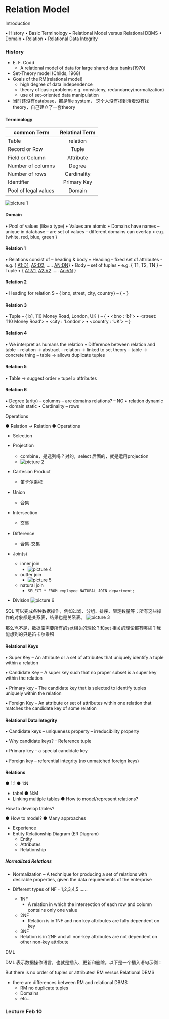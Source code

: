 # Relation Model
Introduction

• History
• Basic Terminology
• Relational Model versus Relational DBMS
• Domain
• Relation
• Relational Data Integrity

### History
 * E. F. Codd
   * A relational model of data for large shared data banks(1970)
 * Set-Theory model (Childs, 1968)
 * Goals of the RM(relational model)
   * high degree of data independence
   * theory of basic problems e.g. consisteny, redundancy(normalization)
   * use of set-oriented data manipulation
* 当时还没有database，都是file system， 这个人没有找到活着没有找theory，自己建立了一套theory



#### Terminology
| common Term | Relatinal Term|
| ------------- |:-------------:|
| Table| relation|
| Record or Row| Tuple|
| Field or Column | Attribute |
| Number of columns | Degree |
| Number of rows | Cardinality |
| Identifier | Primary Key |
| Pool of legal values | Domain|

![picture 1](images/ce1ad2522976811df258d62a35e062d8aa86fbe33b93c03a8fd21275cca631fb.png)  

#### Domain

• Pool of values (like a type)
• Values are atomic
• Domains have names
– unique in database
– are set of values
– different domains can overlap
• e.g. {white, red, blue, green }

#### Relation 1
• Relations consist of
  – heading & body
• Heading
  – fixed set of attributes
    - e.g. { <A1:D1>, <A2:D2>, ..... <AN:DN>}
• Body
  – set of tuples
    • e.g. { T1, T2, TN }
  – Tuple
    • { <A1:V1>, <A2:V2> ..... <An:VN> }

#### Relation 2

• Heading for relation S
  – { bno, street, city, country}
  – {
      <bno : DOMAIN-BNO>
      <street : DOMAIN-STREET>
      <city : DOMAIN-CITY>
      <country : DOMAIN-COUNTRY>
  – } 
#### Relation 3

• Tuple
  – { b1, 110 Money Road, London, UK }
  – {
    • <bno : ‘b1’>
    • <street: ‘110 Money Road’>
    • <city : ‘London’>
    • <country : ‘UK’>
  – }  

#### Relation 4

• We interpret as humans the relation
• Difference between relation and table
  – relation -> abstract
  – relation -> linked to set theory
  – table -> concrete thing
  – table -> allows duplicate tuples

#### Relation 5

• Table -> suggest order
  » tupel
  » attributes

#### Relation 6

• Degree (arity)
  – columns
  – are domains relations?
  – NO
    • relation dynamic
    • domain static
    • Cardinality
  – rows

  Operations

● Relation -> Relation
● Operations
  - Selection
  - Projection
    - combine，是选列吗？对的，select 后面的，就是运用projection
    - ![picture 2](images/19bcf433c939c979a928f9a941bab12d2153cf116ee7d709a3be81e925c306d5.png)  

  - Cartesian Product
    - 笛卡尔乘积
  - Union
    - 合集
  - Intersection
    - 交集
  - Difference
    - 合集-交集
  - Join(s)
    - inner join
      - ![picture 4](images/7fc3dc223fea9ef83131f6845f71ff27dc06eff43b8ae49e629ee685fcfa4451.png)  
    - outter join
      - ![picture 5](images/ed8447727a71bfabdcf8ca3a6df74be9d198de0174af034480c60ed038e6c5ee.png)  
    - natural join
      - `SELECT * FROM employee NATURAL JOIN department;`
  - Division
![picture 6](images/afbe3ffdc5d60549ce1bfbc80b0ad0b00e319c1281d28a79eaa4f936089ac686.png)  

SQL 可以完成各种数据操作，例如过滤、分组、排序、限定数量等；所有这些操作的对象都是关系表，结果也是关系表。
  ![picture 3](images/8e86c816019ab9d5b7ac33ff8e6f0b793b8c55010cffa5a882d461d1f0ced659.png)  

那么岂不是，数据库需要所有的set相关的理论？和set 相关的理论都有哪些？我能想到的只是笛卡尔乘积

#### Relational Keys

• Super Key
– An attribute or a set of attributes that uniquely identify a tuple
within a relation

• Candidate Key
– A super key such that no proper subset is a super key within the
relation

• Primary key
– The candidate key that is selected to identify tuples uniquely
within the relation

• Foreign Key
– An attribute or set of attributes within one relation that matches the
candidate key of some relation

#### Relational Data Integrity

• Candidate keys
– uniqueness property
– irreducibility property

• Why candidate keys?
– Reference tuple

• Primary key
– a special candidate key

• Foreign key
– referential integrity (no unmatched foreign keys)

#### Relations
● 1:1
● 1:N
  - tabel
● N:M
  - Linking multiple tables
● How to model/represent relations?

How to develop tables?

● How to model?
● Many approaches
  - Experience
  - Entity Relationship Diagram (ER Diagram)
    -  Entity
    -  Attributes
    - Relationship


##### Normalized Relations

* Normalization
  – A technique for producing a set of relations with desirable
properties, given the data requirements of the enterprise

* Different types of NF - 1,2,3,4,5 ......
  - 1NF
    - A relation in which the intersection of each row and column
contains only one value
  - 2NF
    - Relation is in 1NF and non key attributes are fully dependent
on key
  -  3NF
    - Relation is in 2NF and all non-key attributes are not
dependent on other non-key attribute

DML

DML 表示数据操作语言，也就是插入、更新和删除。以下是一个插入语句示例：


But there is no order of tuples or attributes!
RM versus Relational DBMS
* there are differences between RM and relational DBMS
  * RM no duplicate tuples
  * Domains
  * etc...

### Lecture Feb 10


